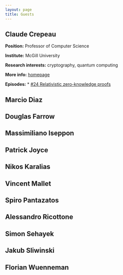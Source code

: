 ```yaml
---
layout: page
title: Guests 
---
```


## Claude Crepeau

**Position:** Professor of Computer Science

**Institute:** McGill University

**Research interests:** cryptography, quantum computing

**More info:** [homepage](https://www.cs.mcgill.ca/~crepeau/index_en.html)

**Episodes:**
	* [#24 Relativistic zero-knowledge proofs](https://thepearreview.com/relativistic-zero-knowledge-proofs.html)

## Marcio Diaz

## Douglas Farrow

## Massimiliano Iseppon

## Patrick Joyce

## Nikos Karalias

## Vincent Mallet

## Spiro Pantazatos

## Alessandro Ricottone

## Simon Sehayek

## Jakub Sliwinski

## Florian Wuenneman






